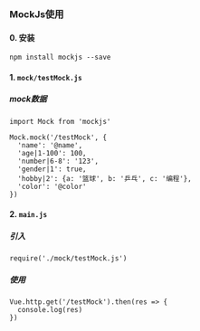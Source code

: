 ### MockJs使用

#### 0. 安装
```
npm install mockjs --save
```

#### 1. `mock/testMock.js`
##### mock数据

```
import Mock from 'mockjs'

Mock.mock('/testMock', {
  'name': '@name',
  'age|1-100': 100,
  'number|6-8': '123',
  'gender|1': true,
  'hobby|2': {a: '篮球', b: '乒乓', c: '编程'},
  'color': '@color'
})
```

#### 2. `main.js`
##### 引入
```
require('./mock/testMock.js')
```
##### 使用
```
Vue.http.get('/testMock').then(res => {
  console.log(res)
})
```